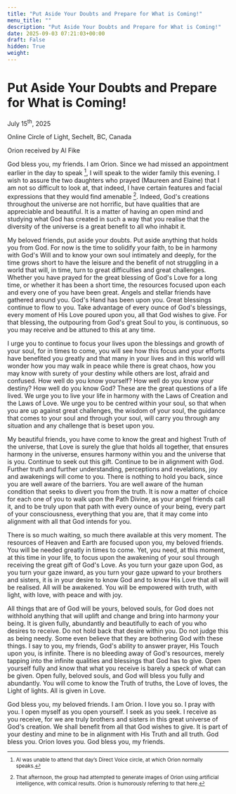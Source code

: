 ```yaml
---
title: "Put Aside Your Doubts and Prepare for What is Coming!"
menu_title: ""
description: "Put Aside Your Doubts and Prepare for What is Coming!"
date: 2025-09-03 07:21:03+00:00
draft: False
hidden: True
weight:
---
```

# Put Aside Your Doubts and Prepare for What is Coming!

July 15<sup>th</sup>, 2025

Online Circle of Light, Sechelt, BC, Canada

Orion received by Al Fike

God bless you, my friends. I am Orion. Since we had missed an appointment earlier in the day to speak [^1], I will speak to the wider family this evening. I wish to assure the two daughters who prayed (Maureen and Elaine) that I am not so difficult to look at, that indeed, I have certain features and facial expressions that they would find amenable [^2]. Indeed, God's creations throughout the universe are not horrific, but have qualities that are appreciable and beautiful. It is a matter of having an open mind and studying what God has created in such a way that you realise that the diversity of the universe is a great benefit to all who inhabit it.

My beloved friends, put aside your doubts. Put aside anything that holds you from God. For now is the time to solidify your faith, to be in harmony with God's Will and to know your own soul intimately and deeply, for the time grows short to have the leisure and the benefit of not struggling in a world that will, in time, turn to great difficulties and great challenges. Whether you have prayed for the great blessing of God's Love for a long time, or whether it has been a short time, the resources focused upon each and every one of you have been great. Angels and stellar friends have gathered around you. God's Hand has been upon you. Great blessings continue to flow to you. Take advantage of every ounce of God's blessings, every moment of His Love poured upon you, all that God wishes to give. For that blessing, the outpouring from God's great Soul to you, is continuous, so you may receive and be attuned to this at any time.

I urge you to continue to focus your lives upon the blessings and growth of your soul, for in times to come, you will see how this focus and your efforts have benefited you greatly and that many in your lives and in this world will wonder how you may walk in peace while there is great chaos, how you may know with surety of your destiny while others are lost, afraid and confused. How well do you know yourself? How well do you know your destiny? How well do you know God? These are the great questions of a life lived. We urge you to live your life in harmony with the Laws of Creation and the Laws of Love. We urge you to be centred within your soul, so that when you are up against great challenges, the wisdom of your soul, the guidance that comes to your soul and through your soul, will carry you through any situation and any challenge that is beset upon you.

My beautiful friends, you have come to know the great and highest Truth of the universe, that Love is surely the glue that holds all together, that ensures harmony in the universe, ensures harmony within you and the universe that is you. Continue to seek out this gift. Continue to be in alignment with God. Further truth and further understanding, perceptions and revelations, joy and awakenings will come to you. There is nothing to hold you back, since you are well aware of the barriers. You are well aware of the human condition that seeks to divert you from the truth. It is now a matter of choice for each one of you to walk upon the Path Divine, as your angel friends call it, and to be truly upon that path with every ounce of your being, every part of your consciousness, everything that you are, that it may come into alignment with all that God intends for you.

There is so much waiting, so much there available at this very moment. The resources of Heaven and Earth are focused upon you, my beloved friends. You will be needed greatly in times to come. Yet, you need, at this moment, at this time in your life, to focus upon the awakening of your soul through receiving the great gift of God's Love. As you turn your gaze upon God, as you turn your gaze inward, as you turn your gaze upward to your brothers and sisters, it is in your desire to know God and to know His Love that all will be realised. All will be awakened. You will be empowered with truth, with light, with love, with peace and with joy.

All things that are of God will be yours, beloved souls, for God does not withhold anything that will uplift and change and bring into harmony your being. It is given fully, abundantly and beautifully to each of you who desires to receive. Do not hold back that desire within you. Do not judge this as being needy. Some even believe that they are bothering God with these things. I say to you, my friends, God's ability to answer prayer, His Touch upon you, is infinite. There is no bleeding away of God's resources, merely tapping into the infinite qualities and blessings that God has to give. Open yourself fully and know that what you receive is barely a speck of what can be given. Open fully, beloved souls, and God will bless you fully and abundantly. You will come to know the Truth of truths, the Love of loves, the Light of lights. All is given in Love.

God bless you, my beloved friends. I am Orion. I love you so. I pray with you. I open myself as you open yourself. I seek as you seek. I receive as you receive, for we are truly brothers and sisters in this great universe of God's creation. We shall benefit from all that God wishes to give. It is part of your destiny and mine to be in alignment with His Truth and all truth. God bless you. Orion loves you. God bless you, my friends.
<small>

[^1]: Al was unable to attend that day’s Direct Voice circle, at which Orion normally speaks.

[^2]: That afternoon, the group had attempted to generate images of Orion using artificial intelligence, with comical results. Orion is humorously referring to that here.
